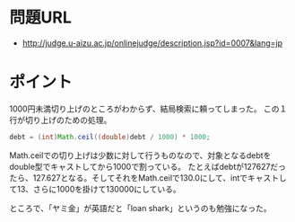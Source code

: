# 問題URL
- http://judge.u-aizu.ac.jp/onlinejudge/description.jsp?id=0007&lang=jp

# ポイント
1000円未満切り上げのところがわからず、結局検索に頼ってしまった。
この１行が切り上げのための処理。

```java
debt = (int)Math.ceil((double)debt / 1000) * 1000;
```

Math.ceilでの切り上げは少数に対して行うものなので、対象となるdebtをdouble型でキャストしてから1000で割っている。
たとえばdebtが127627だったら、127.627となる。そしてそれをMath.ceilで130.0にして、intでキャストして13、さらに1000を掛けて130000にしている。

ところで、「ヤミ金」が英語だと「loan shark」というのも勉強になった。
